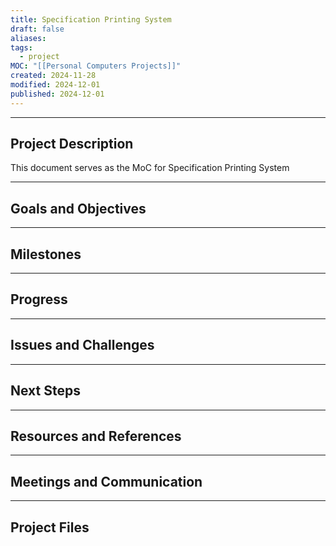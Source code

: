 ```yaml
---
title: Specification Printing System
draft: false
aliases: 
tags:
  - project
MOC: "[[Personal Computers Projects]]"
created: 2024-11-28
modified: 2024-12-01
published: 2024-12-01
---
```



---
## Project Description
This document serves as the MoC for Specification Printing System

---
## Goals and Objectives


---
## Milestones


---
## Progress


---
## Issues and Challenges


---
## Next Steps


---
## Resources and References


---
## Meetings and Communication


---
## Project Files
 